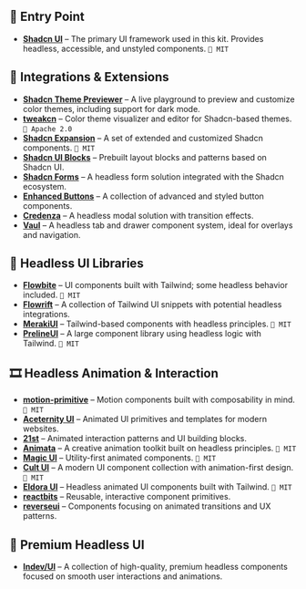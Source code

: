 ## 🏁 Entry Point

- [**Shadcn UI**](https://ui.shadcn.com/docs/components/accordion) – The primary UI framework used in this kit. Provides headless, accessible, and unstyled components. `🪪 MIT`


## 🔌 Integrations & Extensions

- [**Shadcn Theme Previewer**](https://ui.jln.dev/) – A live playground to preview and customize color themes, including support for dark mode.
- [**tweakcn**](https://tweakcn.com/) – Color theme visualizer and editor for Shadcn-based themes. `🪪 Apache 2.0`
- [**Shadcn Expansion**](https://shadcnui-expansions.typeart.cc/) – A set of extended and customized Shadcn components. `🪪 MIT`
- [**Shadcn UI Blocks**](https://www.shadcnui-blocks.com/) – Prebuilt layout blocks and patterns based on Shadcn UI.
- [**Shadcn Forms**](https://www.shadcn-form.com/) – A headless form solution integrated with the Shadcn ecosystem.
- [**Enhanced Buttons**](https://enhanced-button.vercel.app/) – A collection of advanced and styled button components.
- [**Credenza**](https://credenza.rdev.pro/) – A headless modal solution with transition effects.
- [**Vaul**](https://vaul.emilkowal.ski/) – A headless tab and drawer component system, ideal for overlays and navigation.

## 🧩 Headless UI Libraries

- [**Flowbite**](https://flowbite.com/) – UI components built with Tailwind; some headless behavior included. `🪪 MIT`
- [**Flowrift**](https://flowrift.com/w/) – A collection of Tailwind UI snippets with potential headless integrations.
- [**MerakiUI**](https://t.co/S2sTdXzIBO) – Tailwind-based components with headless principles. `🪪 MIT`
- [**PrelineUI**](https://preline.co/) – A large component library using headless logic with Tailwind. `🪪 MIT`

## 🎞️ Headless Animation & Interaction

- [**motion-primitive**](https://motion-primitives.com/) – Motion components built with composability in mind. `🪪 MIT`
- [**Aceternity UI**](https://ui.aceternity.com/) – Animated UI primitives and templates for modern websites.
- [**21st**](https://21st.dev/?tab=home) – Animated interaction patterns and UI building blocks.
- [**Animata**](https://animata.design/) – A creative animation toolkit built on headless principles. `🪪 MIT`
- [**Magic UI**](https://magicui.design/) – Utility-first animated components. `🪪 MIT`
- [**Cult UI**](https://www.cult-ui.com/) – A modern UI component collection with animation-first design. `🪪 MIT`
- [**Eldora UI**](https://www.eldoraui.site/) – Headless animated UI components built with Tailwind. `🪪 MIT`
- [**reactbits**](https://www.reactbits.dev/) – Reusable, interactive component primitives.
- [**reverseui**](https://reverseui.com/) – Components focusing on animated transitions and UX patterns.

## 💎 Premium Headless UI

- [**Indev/UI**](https://ui.lndev.me/components/course-signup-interaction) – A collection of high-quality, premium headless components focused on smooth user interactions and animations.

